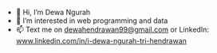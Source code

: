 - 👋 Hi, I’m Dewa Ngurah
- 👀 I’m interested in web programming and data 
- 📫 Text me on dewahendrawan99@gmail.com or LinkedIn: www.linkedin.com/in/i-dewa-ngurah-tri-hendrawan

<!---
dewangr/dewangr is a ✨ special ✨ repository because its `README.md` (this file) appears on your GitHub profile.
You can click the Preview link to take a look at your changes.
--->
